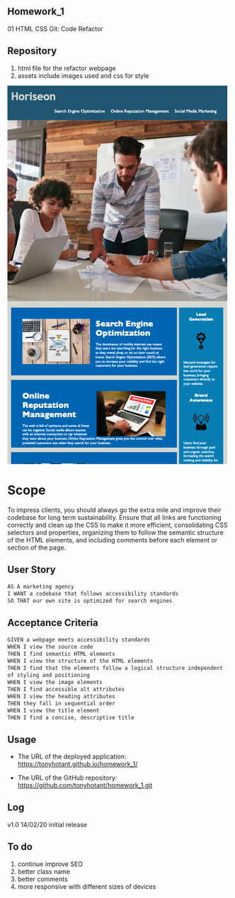 ## Homework_1

01 HTML CSS Git: Code Refactor

## Repository

1. html file for the refactor webpage
2. assets include images used and css for style

![Screenshot](./Screen_Shot.png)

# Scope

To impress clients, you should always go the extra mile and improve their codebase for long term sustainability. Ensure that all links are functioning correctly and clean up the CSS to make it more efficient, consolidating CSS selectors and properties, organizing them to follow the semantic structure of the HTML elements, and including comments before each element or section of the page.

## User Story

```
AS A marketing agency
I WANT a codebase that follows accessibility standards
SO THAT our own site is optimized for search engines
```

## Acceptance Criteria

```
GIVEN a webpage meets accessibility standards
WHEN I view the source code
THEN I find semantic HTML elements
WHEN I view the structure of the HTML elements
THEN I find that the elements follow a logical structure independent of styling and positioning
WHEN I view the image elements
THEN I find accessible alt attributes
WHEN I view the heading attributes
THEN they fall in sequential order
WHEN I view the title element
THEN I find a concise, descriptive title
```

## Usage

- The URL of the deployed application: https://tonyhotant.github.io/homework_1/

- The URL of the GitHub repository: https://github.com/tonyhotant/homework_1.git

## Log

v1.0 14/02/20 initial release

## To do

1. continue improve SEO
2. better class name
3. better comments
4. more responsive with different sizes of devices
